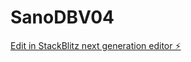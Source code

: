 # SanoDBV04

[Edit in StackBlitz next generation editor ⚡️](https://stackblitz.com/~/github.com/scoshields/SanoDBV04)